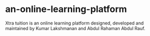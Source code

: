 # an-online-learning-platform
Xtra tuition is an online learning platform designed, developed and maintained by Kumar Lakshmanan and Abdul Rahaman Abdul Rauf.

